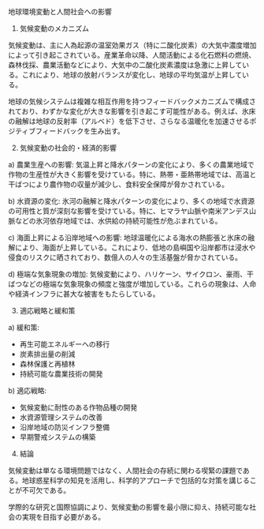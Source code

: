 地球環境変動と人間社会への影響

1. 気候変動のメカニズム

気候変動は、主に人為起源の温室効果ガス（特に二酸化炭素）の大気中濃度増加によって引き起こされている。産業革命以降、人間活動による化石燃料の燃焼、森林伐採、農業活動などにより、大気中の二酸化炭素濃度は急激に上昇している。これにより、地球の放射バランスが変化し、地球の平均気温が上昇している。

地球の気候システムは複雑な相互作用を持つフィードバックメカニズムで構成されており、わずかな変化が大きな影響を引き起こす可能性がある。例えば、氷床の融解は地球の反射率（アルベド）を低下させ、さらなる温暖化を加速させるポジティブフィードバックを生み出す。

2. 気候変動の社会的・経済的影響

a) 農業生産への影響:
気温上昇と降水パターンの変化により、多くの農業地域で作物の生産性が大きく影響を受けている。特に、熱帯・亜熱帯地域では、高温と干ばつにより農作物の収量が減少し、食料安全保障が脅かされている。

b) 水資源の変化:
氷河の融解と降水パターンの変化により、多くの地域で水資源の可用性と質が深刻な影響を受けている。特に、ヒマラヤ山脈や南米アンデス山脈などの氷河依存地域では、水供給の持続可能性が危ぶまれている。

c) 海面上昇による沿岸地域への影響:
地球温暖化による海水の熱膨張と氷床の融解により、海面が上昇している。これにより、低地の島嶼国や沿岸都市は浸水や侵食のリスクに晒されており、数億人の人々の生活基盤が脅かされている。

d) 極端な気象現象の増加:
気候変動により、ハリケーン、サイクロン、豪雨、干ばつなどの極端な気象現象の頻度と強度が増加している。これらの現象は、人命や経済インフラに甚大な被害をもたらしている。

3. 適応戦略と緩和策

a) 緩和策:
- 再生可能エネルギーへの移行
- 炭素排出量の削減
- 森林保護と再植林
- 持続可能な農業技術の開発

b) 適応戦略:
- 気候変動に耐性のある作物品種の開発
- 水資源管理システムの改善
- 沿岸地域の防災インフラ整備
- 早期警戒システムの構築

4. 結論

気候変動は単なる環境問題ではなく、人間社会の存続に関わる喫緊の課題である。地球惑星科学の知見を活用し、科学的アプローチで包括的な対策を講じることが不可欠である。

学際的な研究と国際協調により、気候変動の影響を最小限に抑え、持続可能な社会の実現を目指す必要がある。